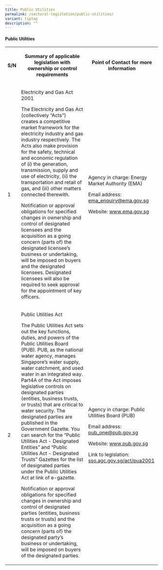 ```yaml
---
title: Public Utilities
permalink: /sectoral-legislation/public-utilities/
variant: tiptap
description: ""
---
```

<h4><strong>Public Utilities</strong></h4><table><tbody><tr><th rowspan="1" colspan="1"><p>S/N</p></th><th rowspan="1" colspan="1"><p>Summary of applicable legislation with ownership or control requirements</p></th><th rowspan="1" colspan="1"><p>Point of Contact for more information</p></th></tr><tr><td rowspan="1" colspan="1"><p>1</p></td><td rowspan="1" colspan="1"><p>Electricity and Gas Act 2001</p><p></p><p>The Electricity and Gas Act (collectively “Acts”) creates a competitive market framework for the electricity industry and gas industry respectively. The Acts also make provision for the safety, technical and economic regulation of (i) the generation, transmission, supply and use of electricity, (ii) the transportation and retail of gas, and (iii) other matters connected therewith.</p><p></p><p>Notification or approval obligations for specified changes in ownership and control of designated licensees and the acquisition as a going concern (parts of) the designated licensee’s business or undertaking, will be imposed on buyers and the designated licensees. Designated licensees will also be required to seek approval for the appointment of key officers.</p></td><td rowspan="1" colspan="1"><p>Agency in charge: Energy Market Authority (EMA)</p><p></p><p>Email address: <a href="mailto:ema_enquiry@ema.gov.sg" rel="noopener noreferrer nofollow" target="_blank">ema_enquiry@ema.gov.sg</a></p><p></p><p>Website: <a href="http://www.ema.gov.sg" rel="noopener noreferrer nofollow" target="_blank">www.ema.gov.sg</a></p></td></tr><tr><td rowspan="1" colspan="1"><p>2</p></td><td rowspan="1" colspan="1"><p>Public Utilities Act</p><p></p><p>The Public Utilities Act sets out the key functions, duties, and powers of the Public Utilities Board (PUB). PUB, as the national water agency, manages Singapore’s water supply, water catchment, and used water in an integrated way. Part4A of the Act imposes legislative controls on designated parties (entities, business trusts, or trusts) that are critical to water security. The designated parties are published in the Government Gazette. You can search for the “Public Utilities Act - Designated Entities” and “Public Utilities Act - Designated Trusts” Gazettes for the list of designated parties under the Public Utilities Act at link of e-gazette.</p><p></p><p>Notification or approval obligations for specified changes in ownership and control of designated parties (entities, business trusts or trusts) and the acquisition as a going concern (parts of) the designated party’s business or undertaking, will be imposed on buyers of the designated parties.</p></td><td rowspan="1" colspan="1"><p>Agency in charge: Public Utilities Board (PUB)</p><p></p><p>Email address: <a href="mailto:pub_one@pub.gov.sg" rel="noopener noreferrer nofollow" target="_blank">pub_one@pub.gov.sg</a></p><p></p><p>Website: <a href="http://www.pub.gov.sg" rel="noopener noreferrer nofollow" target="_blank">www.pub.gov.sg</a></p><p></p><p>Link to legislation: <a href="http://sso.agc.gov.sg/act/pua2001" rel="noopener noreferrer nofollow" target="_blank">sso.agc.gov.sg/act/pua2001</a></p><p></p></td></tr></tbody></table><p></p>